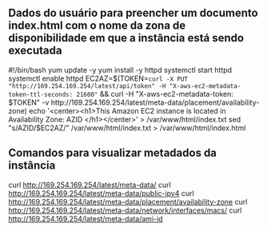 ## Dados do usuário para preencher um documento index.html com o nome da zona de disponibilidade em que a instância está sendo executada

#!/bin/bash
yum update -y
yum install -y httpd
systemctl start httpd
systemctl enable httpd
EC2AZ=$(TOKEN=`curl -X PUT "http://169.254.169.254/latest/api/token" -H "X-aws-ec2-metadata-token-ttl-seconds: 21600"` && curl -H "X-aws-ec2-metadata-token: $TOKEN" -v http://169.254.169.254/latest/meta-data/placement/availability-zone)
echo '<center><h1>This Amazon EC2 instance is located in Availability Zone: AZID </h1></center>' > /var/www/html/index.txt
sed "s/AZID/$EC2AZ/" /var/www/html/index.txt > /var/www/html/index.html

## Comandos para visualizar metadados da instância

curl http://169.254.169.254/latest/meta-data/
curl http://169.254.169.254/latest/meta-data/public-ipv4
curl http://169.254.169.254/latest/meta-data/placement/availability-zone
curl http://169.254.169.254/latest/meta-data/network/interfaces/macs/
curl http://169.254.169.254/latest/meta-data/ami-id